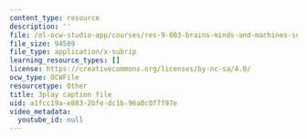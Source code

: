 ```yaml
---
content_type: resource
description: ''
file: /ol-ocw-studio-app/courses/res-9-003-brains-minds-and-machines-summer-course-summer-2015/a1fcc19ae8832bfedc1b96a8c0f7f97e_D8zaRaVWy9k.srt
file_size: 94509
file_type: application/x-subrip
learning_resource_types: []
license: https://creativecommons.org/licenses/by-nc-sa/4.0/
ocw_type: OCWFile
resourcetype: Other
title: 3play caption file
uid: a1fcc19a-e883-2bfe-dc1b-96a8c0f7f97e
video_metadata:
  youtube_id: null
---
```

